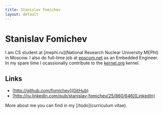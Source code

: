 ```yaml
---
title: Stanislav Fomichev
layout: default
---
```


Stanislav Fomichev
==================

I am CS student at [mephi.ru](National Research Nuclear University MEPhI) in Moscow. I also do full-time job at [epscom.net](EpsCom) as an Embedded Engineer. In my spare time I ocassionally contribute to the [kernel.org](Linux) kernel.

Links
-----
* [http://github.com/fomichev](GitHub)
* [http://ru.linkedin.com/pub/stanislav-fomichev/25/860/646](LinkedIn)

More about me you can find in my [/todo](curriculum vitae).

